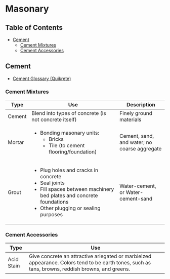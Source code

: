 # Masonary

## Table of Contents
* [Cement](#concrete)
  * [Cement Mixtures](#cement-mixtures)
  * [Cement Accessories](#cement-accessories)

## Cement

* [Cement Glossary (Quikrete)](https://www.quikrete.com/athome/glossary.asp)

### Cement Mixtures

Type | Use | Description
-----|-----|------------
Cement | Blend into types of concrete (is not concrete itself) | Finely ground materials
Mortar | <ul><li>Bonding masonary units:<br><ul><li>Bricks</li><li>Tile (to cement flooring/foundation)</li></ul></li></ul> | Cement, sand, and water; no coarse aggregate
Grout | <ul><li>Plug holes and cracks in concrete</li><li>Seal joints</li><li>Fill spaces between machinery bed plates and concrete foundations</li><li>Other plugging or sealing purposes</li></ul> | Water-cement, or Water-cement-sand

### Cement Accessories

Type | Use
-----|----
Acid Stain | Give concrete an attractive ariegated or marbleized appearance. Colors tend to be earth tones, such as tans, browns, reddish browns, and greens.
